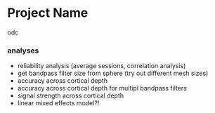 # Project Name
odc

### analyses
- reliability analysis (average sessions, correlation analysis)
- get bandpass filter size from sphere (try out different mesh sizes)
- accuracy across cortical depth
- accuracy across cortical depth for multipl bandpass filters
- signal strength across cortical depth
- linear mixed effects model?!
